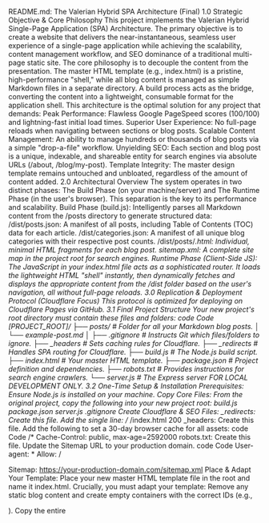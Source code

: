 README.md: The Valerian Hybrid SPA Architecture (Final)
1.0 Strategic Objective & Core Philosophy
This project implements the Valerian Hybrid Single-Page Application (SPA) Architecture. The primary objective is to create a website that delivers the near-instantaneous, seamless user experience of a single-page application while achieving the scalability, content management workflow, and SEO dominance of a traditional multi-page static site.
The core philosophy is to decouple the content from the presentation. The master HTML template (e.g., index.html) is a pristine, high-performance "shell," while all blog content is managed as simple Markdown files in a separate directory. A build process acts as the bridge, converting the content into a lightweight, consumable format for the application shell.
This architecture is the optimal solution for any project that demands:
Peak Performance: Flawless Google PageSpeed scores (100/100) and lightning-fast initial load times.
Superior User Experience: No full-page reloads when navigating between sections or blog posts.
Scalable Content Management: An ability to manage hundreds or thousands of blog posts via a simple "drop-a-file" workflow.
Unyielding SEO: Each section and blog post is a unique, indexable, and shareable entity for search engines via absolute URLs (/about, /blog/my-post).
Template Integrity: The master design template remains untouched and unbloated, regardless of the amount of content added.
2.0 Architectural Overview
The system operates in two distinct phases: The Build Phase (on your machine/server) and The Runtime Phase (in the user's browser). This separation is the key to its performance and scalability.
Build Phase (build.js): Intelligently parses all Markdown content from the /posts directory to generate structured data:
/dist/posts.json: A manifest of all posts, including Table of Contents (TOC) data for each article.
/dist/categories.json: A manifest of all unique blog categories with their respective post counts.
/dist/posts/*.html: Individual, minimal HTML fragments for each blog post.
sitemap.xml: A complete site map in the project root for search engines.
Runtime Phase (Client-Side JS): The JavaScript in your index.html file acts as a sophisticated router. It loads the lightweight HTML "shell" instantly, then dynamically fetches and displays the appropriate content from the /dist folder based on the user's navigation, all without full-page reloads.
3.0 Replication & Deployment Protocol (Cloudflare Focus)
This protocol is optimized for deploying on Cloudflare Pages via GitHub.
3.1 Final Project Structure
Your new project's root directory must contain these files and folders:
code
Code
[PROJECT_ROOT]/
├── posts/                # Folder for all your Markdown blog posts.
│   └── example-post.md
│
├── .gitignore            # Instructs Git which files/folders to ignore.
├── _headers              # Sets caching rules for Cloudflare.
├── _redirects            # Handles SPA routing for Cloudflare.
├── build.js              # The Node.js build script.
├── index.html            # Your master HTML template.
├── package.json          # Project definition and dependencies.
├── robots.txt            # Provides instructions for search engine crawlers.
└── server.js             # The Express server FOR LOCAL DEVELOPMENT ONLY.
3.2 One-Time Setup & Installation
Prerequisites: Ensure Node.js is installed on your machine.
Copy Core Files: From the original project, copy the following into your new project root:
build.js
package.json
server.js
.gitignore
Create Cloudflare & SEO Files:
_redirects: Create this file. Add the single line: /* /index.html 200
_headers: Create this file. Add the following to set a 30-day browser cache for all assets:
code
Code
/*
  Cache-Control: public, max-age=2592000
robots.txt: Create this file. Update the Sitemap URL to your production domain.
code
Code
User-agent: *
Allow: /

Sitemap: https://your-production-domain.com/sitemap.xml
Place & Adapt Your Template:
Place your new master HTML template file in the root and name it index.html.
Crucially, you must adapt your template:
Remove any static blog content and create empty containers with the correct IDs (e.g., <div id="blog-posts-container"></div>).
Copy the entire <script> block from the original index.html and place it at the bottom of your new template.
Ensure all navigation links use absolute paths (e.g., href="/about").
Install Dependencies: Open a terminal in the project root and run the foundational command:
code
Bash
npm install
3.3 Content & Build Workflow
Create Content: Add new blog posts as .md files to the /posts folder. Ensure each has the required frontmatter. Use ## and ### for headings that should appear in the Table of Contents.
Update Domain: Before the first build, open build.js and update the baseUrl variable to your final production domain. This is essential for the sitemap.xml to be correct.
Build Content: After adding/changing content, run the build command from your terminal:
code
Bash
npm run build
3.4 Local Development & Deployment
Local Testing: Run npm start to launch the local development server and test your site. The server.js file is NOT used in production.
Deployment via GitHub & Cloudflare Pages:
Push your entire project (including _headers, _redirects, and robots.txt) to a GitHub repository.
In Cloudflare Pages, connect to that repository.
Use the following build settings:
Framework preset: None
Build command: npm run build
Build output directory: /
Deploy. Cloudflare will handle the build and use the _redirects and _headers files automatically.
4.0 Advanced Implementation Details & Refinements (Knowledge Base)
This section documents the critical enhancements made to the initial architecture. These details are essential for successful replication and troubleshooting.
4.1 Dynamic Metadata Generation (TOC & Categories)
The initial build process was upgraded to provide richer, structured data to the front end.
Table of Contents (TOC): The build.js script uses a custom renderer for the marked library. It specifically targets H2 and H3 headings within your Markdown files. For each heading it finds, it generates a URL-friendly "anchor" ID, injects it into the HTML (<h2 id="my-chapter-heading">), and stores the heading text and anchor in a toc array within the main posts.json manifest.
Category Counts: During the build process, the script iterates through every post and aggregates a count for each unique category specified in the frontmatter. This data is compiled into a separate /dist/categories.json file, ensuring the client-side only needs to fetch one small file to render the categories widget.
4.2 Absolute URL Routing for SEO
To ensure every page is seen as a distinct entity by search engines, the architecture was upgraded to use absolute URLs.
HTML Links: All internal navigation links in index.html were changed from hash-based (href="#about") to absolute paths (href="/about").
Server-Side Routing (server.js): For local development, the Express server was configured to handle these new routes. Any request to /about, /services, etc., is intercepted, serving the master index.html file. This is critical for testing direct URL navigation.
Production Routing (_redirects): For deployment on Cloudflare Pages, the _redirects file replaces the function of server.js. Its /* /index.html 200 rule instructs Cloudflare to serve the index.html shell for any path that doesn't match a static file, enabling the client-side router to take over.
Client-Side Router (<script> block): The front-end JavaScript was enhanced with a handleRouting function that reads window.location.pathname on initial load. It maps the path (e.g., /services) to the corresponding view ID (e.g., view-services) and displays the correct section.
Sitemap Generation (build.js): The build script now automatically generates a sitemap.xml file in the project root. This file explicitly lists all static paths (/, /about) and all dynamically generated blog paths (/blog/post-one), providing a definitive map for search engine crawlers. Remember to update the baseUrl variable in build.js to your production domain.
4.3 Correcting Navigational Logic Flaws
During implementation, two logical flaws were identified and corrected in the client-side JavaScript.
Problem: Clicking a main navigation link (e.g., "Home") while viewing an article page (/blog/my-post) did not work.
Cause: The click-handling logic intended for the in-page Table of Contents was too generic and was incorrectly intercepting all link clicks on the article page.
Solution: The handleGlobalClick function was refined to differentiate between an in-page anchor link (like #chapter-1) and a site navigation link (like /about). It now correctly allows navigation links to change the view while restricting anchor link behavior to smooth scrolling.
Problem: The "Blog" item in the main navigation would lose its highlighted "active" state when viewing a specific article.
Cause: The active state was tied directly to the view ID. The blog listing has an ID of view-blog, while the article page has view-pillar.
Solution: The showView function was updated with a simple conditional. It now checks if the current view is view-pillar, and if so, it intentionally applies the "active" class to the navigation link associated with view-blog, preserving the user's sense of location within the site hierarchy.
4.4 Build Script Syntax Correction
Problem: The npm run build command failed with a SyntaxError: Unexpected identifier 'console'.
Cause: A try...catch block in build.js was missing its curly braces {} around the error-handling commands.
Solution: The braces were added to the catch (error) { ... } block, correcting the JavaScript syntax and making the build script robust.
